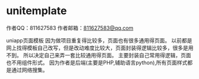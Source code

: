 # unitemplate
作者QQ：811627583
作者邮箱：811627583@qq.com

uniapp页面模板
因为做项目重复得比较多，页面也有很多通用得页面。
以前都是网上找得模板自己改写，但是改动难度比较大，页面封装得逻辑比较多，很多是用不到。
所以决定自己来弄一套比较通用得页面。
主要封装自己常用得逻辑，页面也不用组件形式。
因为作者是后端(主要是PHP,辅助语言python),所有页面样式都是通过网络搜集。